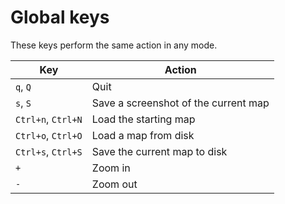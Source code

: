 # Global keys

These keys perform the same action in any mode.

| Key                | Action                               |
|--------------------|--------------------------------------|
| `q`, `Q`           | Quit                                 |
| `s`, `S`           | Save a screenshot of the current map |
| `Ctrl+n`, `Ctrl+N` | Load the starting map                |
| `Ctrl+o`, `Ctrl+O` | Load a map from disk                 |
| `Ctrl+s`, `Ctrl+S` | Save the current map to disk         |
| `+`                | Zoom in                              |
| `-`                | Zoom out                             |

